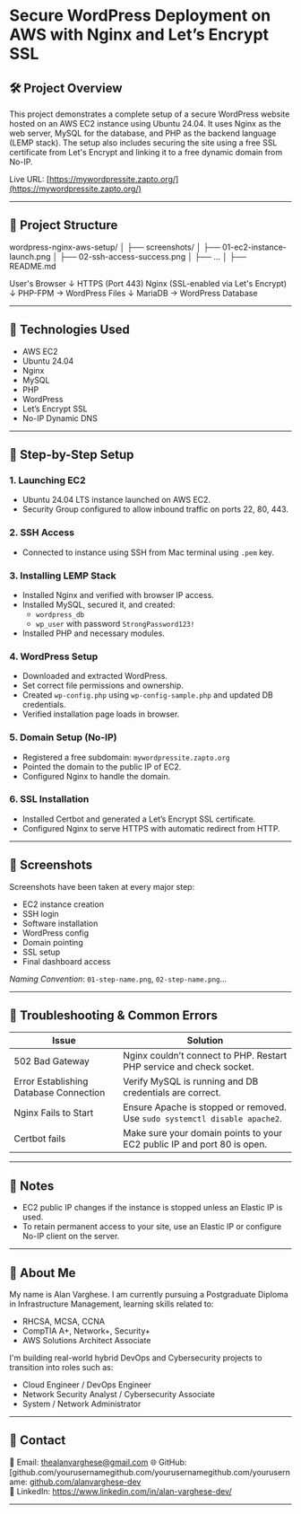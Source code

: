 # Secure WordPress Deployment on AWS with Nginx and Let’s Encrypt SSL

## 🛠 Project Overview

This project demonstrates a complete setup of a secure WordPress website hosted on an AWS EC2 instance using Ubuntu 24.04. It uses Nginx as the web server, MySQL for the database, and PHP as the backend language (LEMP stack). The setup also includes securing the site using a free SSL certificate from Let's Encrypt and linking it to a free dynamic domain from No-IP.

Live URL: [https://mywordpressite.zapto.org/](https://mywordpressite.zapto.org/)

---

## 📁 Project Structure

wordpress-nginx-aws-setup/
│
├── screenshots/
│ ├── 01-ec2-instance-launch.png
│ ├── 02-ssh-access-success.png
│ ├── ...
│
├── README.md


User's Browser
     ↓ HTTPS (Port 443)
  Nginx (SSL-enabled via Let's Encrypt)
     ↓
  PHP-FPM → WordPress Files
     ↓
  MariaDB → WordPress Database


---

## 🚀 Technologies Used

- AWS EC2
- Ubuntu 24.04
- Nginx
- MySQL
- PHP
- WordPress
- Let’s Encrypt SSL
- No-IP Dynamic DNS

---

## 🔧 Step-by-Step Setup

### 1. Launching EC2
- Ubuntu 24.04 LTS instance launched on AWS EC2.
- Security Group configured to allow inbound traffic on ports 22, 80, 443.

### 2. SSH Access
- Connected to instance using SSH from Mac terminal using `.pem` key.

### 3. Installing LEMP Stack
- Installed Nginx and verified with browser IP access.
- Installed MySQL, secured it, and created:
  - `wordpress_db`
  - `wp_user` with password `StrongPassword123!`
- Installed PHP and necessary modules.

### 4. WordPress Setup
- Downloaded and extracted WordPress.
- Set correct file permissions and ownership.
- Created `wp-config.php` using `wp-config-sample.php` and updated DB credentials.
- Verified installation page loads in browser.

### 5. Domain Setup (No-IP)
- Registered a free subdomain: `mywordpressite.zapto.org`
- Pointed the domain to the public IP of EC2.
- Configured Nginx to handle the domain.

### 6. SSL Installation
- Installed Certbot and generated a Let’s Encrypt SSL certificate.
- Configured Nginx to serve HTTPS with automatic redirect from HTTP.

---

## 📸 Screenshots

Screenshots have been taken at every major step:
- EC2 instance creation
- SSH login
- Software installation
- WordPress config
- Domain pointing
- SSL setup
- Final dashboard access

_Naming Convention_: `01-step-name.png`, `02-step-name.png`...

---

## 🧰 Troubleshooting & Common Errors

| Issue | Solution |
|-------|----------|
| 502 Bad Gateway | Nginx couldn’t connect to PHP. Restart PHP service and check socket. |
| Error Establishing Database Connection | Verify MySQL is running and DB credentials are correct. |
| Nginx Fails to Start | Ensure Apache is stopped or removed. Use `sudo systemctl disable apache2`. |
| Certbot fails | Make sure your domain points to your EC2 public IP and port 80 is open. |

---

## 📌 Notes

- EC2 public IP changes if the instance is stopped unless an Elastic IP is used.
- To retain permanent access to your site, use an Elastic IP or configure No-IP client on the server.

---

## 👤 About Me

My name is Alan Varghese. I am currently pursuing a Postgraduate Diploma in Infrastructure Management, learning skills related to:

- RHCSA, MCSA, CCNA
- CompTIA A+, Network+, Security+
- AWS Solutions Architect Associate

I'm building real-world hybrid DevOps and Cybersecurity projects to transition into roles such as:

- Cloud Engineer / DevOps Engineer
- Network Security Analyst / Cybersecurity Associate
- System / Network Administrator

---

## 📇 Contact

📧 Email: thealanvarghese@gmail.com
🌐 GitHub: [github.com/yourusernamegithub.com/yourusernamegithub.com/yourusername: [github.com/alanvarghese-dev](https://github.com/alanvarghese-dev/)  
🔗 LinkedIn: https://www.linkedin.com/in/alan-varghese-dev/

---


